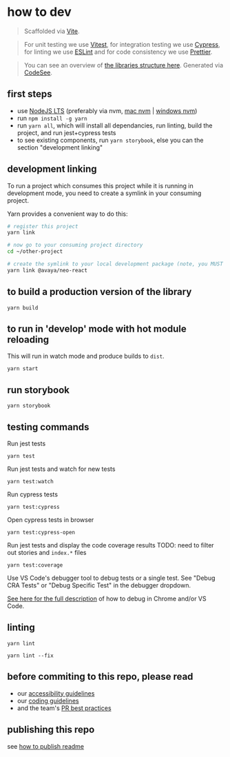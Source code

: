 # how to dev

> Scaffolded via [Vite](https://vitejs.dev/).

> For unit testing we use [Vitest](https://vitest.dev/), for integration testing we use [Cypress](https://www.cypress.io/how-it-works), for linting we use [ESLint](https://eslint.org/) and for code consistency we use [Prettier](https://prettier.io/).

> You can see an overview of [the libraries structure here](https://app.codesee.io/maps/public/188812a0-d098-11ec-bea5-0157c94ef4f8). Generated via [CodeSee](https://www.codesee.io/).

## first steps

- use [NodeJS LTS](https://nodejs.org/) (preferably via nvm, [mac nvm](https://tecadmin.net/install-nvm-macos-with-homebrew/) | [windows nvm](https://github.com/coreybutler/nvm-windows#node-version-manager-nvm-for-windows))
- run `npm install -g yarn`
- run `yarn all`, which will install all dependancies, run linting, build the project, and run jest+cypress tests
- to see existing components, run `yarn storybook`, else you can the section "development linking"

## development linking

To run a project which consumes this project while it is running in development mode, you need to create a symlink in your consuming project.

Yarn provides a convenient way to do this:

```bash
# register this project
yarn link

# now go to your consuming project directory
cd ~/other-project

# create the symlink to your local development package (note, you MUST use `yarn`, NOT `npm`)
yarn link @avaya/neo-react
```
## to build a production version of the library

```
yarn build
```

## to run in 'develop' mode with hot module reloading

This will run in watch mode and produce builds to `dist`.

```
yarn start
```

## run storybook

```
yarn storybook
```

## testing commands

Run jest tests

```
yarn test
```

Run jest tests and watch for new tests

```
yarn test:watch
```

Run cypress tests

```
yarn test:cypress
```

Open cypress tests in browser

```
yarn test:cypress-open
```

Run jest tests and display the code coverage results
TODO: need to filter out stories and `index.*` files

```
yarn test:coverage
```

Use VS Code's debugger tool to debug tests or a single test. See "Debug CRA Tests" or "Debug Specific Test" in the debugger dropdown.

[See here for the full description](https://jestjs.io/docs/en/troubleshooting) of how to debug in Chrome and/or VS Code.

## linting

```
yarn lint
```

```
yarn lint --fix
```

## before commiting to this repo, please read

- our [accessibility guidelines](./accessibility-guidelines.md)
- our [coding guidelines](./coding-guidelines.md)
- and the team's [PR best practices](./pr-best-practices.md)

## publishing this repo

see [how to publish readme](./how-to-publish.md)
